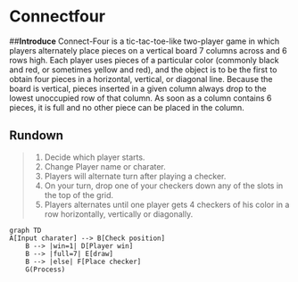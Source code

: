 # **Connectfour**

##**Introduce**
Connect-Four is a tic-tac-toe-like two-player game in which players alternately place pieces on a vertical board 7 columns across and 6 rows high. Each player uses pieces of a particular color (commonly black and red, or sometimes yellow and red), and the object is to be the first to obtain four pieces in a horizontal, vertical, or diagonal line. Because the board is vertical, pieces inserted in a given column always drop to the lowest unoccupied row of that column. As soon as a column contains 6 pieces, it is full and no other piece can be placed in the column.

## **Rundown**

>1. Decide which player starts.
>2. Change Player name or charater.  
>3. Players will alternate turn after playing a checker.
>4. On your turn, drop one of your checkers down any of the slots in the top of the grid.
>5. Players alternates until one player gets 4 checkers of his color in a row horizontally, vertically or diagonally.

```mermaid
graph TD
A[Input charater] --> B[Check position]
    B --> |win=1| D[Player win]
    B --> |full=7| E[draw]
    B --> |else| F[Place checker]
    G(Process)
